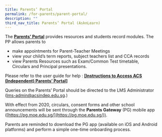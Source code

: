 ```yaml
---
title: Parents’ Portal
permalink: /for-parents/parent-portal/
description: ""
third_nav_title: Parents’ Portal (AsknLearn)
---
```

The [**Parents’ Portal**](https://lms.acsindep.edu.sg/ACSIndep/login.aspx) provides resources and students record modules. The PP allows parents to

*   make appointments for Parent-Teacher Meetings
*   view your child’s term reports, subject teachers list and CCA records
*   view Parents Resources such as Exam/Common Test timetable, Circulars and Principal presentations.

Please refer to the user guide for help : **[\[Instructions to Access ACS (Independent) Parents’ Portal\]](/files/Instructions-to-Access-ACS-Indep-Parents-Portal_v6.pdf)**

Queries on the Parents’ Portal should be directed to the LMS Administrator ([lms-admin@acsindep.edu.sg](mailto:lms-admin@acsindep.edu.sg).)

With effect from 2020, circulars, consent forms and other school announcements will be sent through the **Parents Gateway** (PG) mobile app ([https://pg.moe.edu.sg/](https://pg.moe.edu.sg/)).

Parents are reminded to download the PG app (available on iOS and Android platforms) and perform a simple one-time onboarding process.